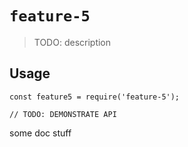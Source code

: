 # `feature-5`

> TODO: description

## Usage


```
const feature5 = require('feature-5');

// TODO: DEMONSTRATE API
```
some doc stuff
